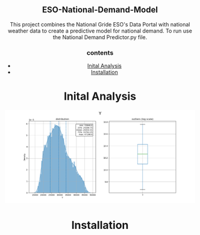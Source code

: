 <center>
<h2 align="center"> ESO-National-Demand-Model</h2>

<p align="center">
 This project combines the National Gride ESO's Data Portal with national weather data to create a predictive model for national demand. To run use the National Demand Predictor.py file. 
</p>
<h3>contents</h3>

<!--ts-->
   * [Inital Analysis](#Inital_Analysis)
   * [Installation](#installation)
<!--te-->

Inital Analysis
============

<p align="center">
 <img src="https://raw.githubusercontent.com/wisespira/ESO-National-Demand-Model/master/probability%20distribution%20of%20National%20Demand.png">
</p>

<p align="center">
 
Installation
============

</p>

